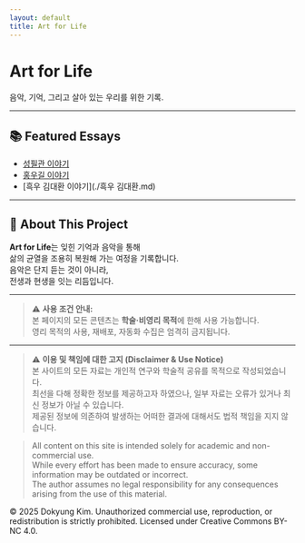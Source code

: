 ```yaml
---
layout: default
title: Art for Life
---
```


# Art for Life

음악, 기억, 그리고 살아 있는 우리를 위한 기록.

---

## 📚 Featured Essays

- [성필관 이야기](./성필관.md)
- [홍우길 이야기](./홍우길.md)
- [흑우 김대환 이야기](./흑우 김대환.md)
---

## 🎨 About This Project

**Art for Life**는 잊힌 기억과 음악을 통해  
삶의 균열을 조용히 복원해 가는 여정을 기록합니다.  
음악은 단지 듣는 것이 아니라,  
전생과 현생을 잇는 리듬입니다.

---
> ⚠️ **사용 조건 안내:**  
> 본 페이지의 모든 콘텐츠는 **학술·비영리 목적**에 한해 사용 가능합니다.  
> 영리 목적의 사용, 재배포, 자동화 수집은 엄격히 금지됩니다.

---

> ⚠️ **이용 및 책임에 대한 고지 (Disclaimer & Use Notice)**  
> 본 사이트의 모든 자료는 개인적 연구와 학술적 공유를 목적으로 작성되었습니다.  
> 최선을 다해 정확한 정보를 제공하고자 하였으나, 일부 자료는 오류가 있거나 최신 정보가 아닐 수 있습니다.  
> 제공된 정보에 의존하여 발생하는 어떠한 결과에 대해서도 법적 책임을 지지 않습니다.

> All content on this site is intended solely for academic and non-commercial use.  
> While every effort has been made to ensure accuracy, some information may be outdated or incorrect.  
> The author assumes no legal responsibility for any consequences arising from the use of this material.

© 2025 Dokyung Kim. Unauthorized commercial use, reproduction, or redistribution is strictly prohibited.
Licensed under Creative Commons BY-NC 4.0.
